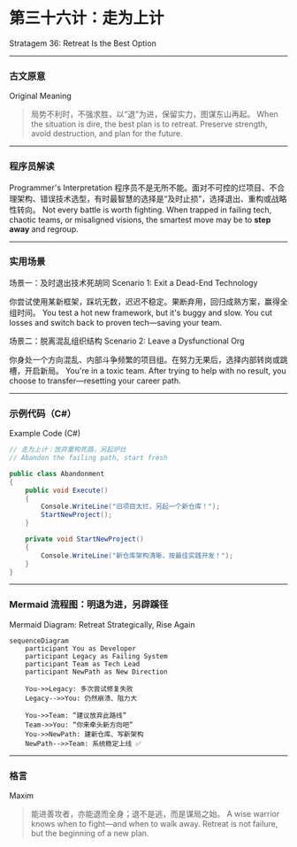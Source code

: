 # 第三十六计：走为上计

Stratagem 36: Retreat Is the Best Option

---

### 古文原意

Original Meaning

> 局势不利时，不强求胜，以“退”为进，保留实力，图谋东山再起。
> When the situation is dire, the best plan is to retreat. Preserve strength, avoid destruction, and plan for the future.

---

### 程序员解读

Programmer's Interpretation
程序员不是无所不能。面对不可控的烂项目、不合理架构、错误技术选型，有时最智慧的选择是“及时止损”，选择退出、重构或战略性转向。
Not every battle is worth fighting. When trapped in failing tech, chaotic teams, or misaligned visions, the smartest move may be to **step away** and regroup.

---

### 实用场景

场景一：及时退出技术死胡同
Scenario 1: Exit a Dead-End Technology

你尝试使用某新框架，踩坑无数，迟迟不稳定。果断弃用，回归成熟方案，赢得全组时间。
You test a hot new framework, but it's buggy and slow. You cut losses and switch back to proven tech—saving your team.

场景二：脱离混乱组织结构
Scenario 2: Leave a Dysfunctional Org

你身处一个方向混乱、内部斗争频繁的项目组。在努力无果后，选择内部转岗或跳槽，开启新局。
You're in a toxic team. After trying to help with no result, you choose to transfer—resetting your career path.

---

### 示例代码（C#）

Example Code (C#)

```csharp
// 走为上计：放弃重构死路，另起炉灶
// Abandon the failing path, start fresh

public class Abandonment
{
    public void Execute()
    {
        Console.WriteLine("旧项目太烂，另起一个新仓库！");
        StartNewProject();
    }

    private void StartNewProject()
    {
        Console.WriteLine("新仓库架构清晰，按最佳实践开发！");
    }
}
```

---

### Mermaid 流程图：明退为进，另辟蹊径

Mermaid Diagram: Retreat Strategically, Rise Again

```mermaid
sequenceDiagram
    participant You as Developer
    participant Legacy as Failing System
    participant Team as Tech Lead
    participant NewPath as New Direction

    You->>Legacy: 多次尝试修复失败  
    Legacy-->>You: 仍然崩溃、阻力大

    You->>Team: “建议放弃此路线”  
    Team->>You: “你来牵头新方向吧”  
    You->>NewPath: 建新仓库、写新架构  
    NewPath-->>Team: 系统稳定上线 ✅
```

---

### 格言

Maxim

> 能进善攻者，亦能退而全身；退不是逃，而是谋局之始。
> A wise warrior knows when to fight—and when to walk away. Retreat is not failure, but the beginning of a new plan.
